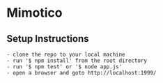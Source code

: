 # Mimotico

## Setup Instructions

    - clone the repo to your local machine
    - run '$ npm install' from the root directory
    - run '$ npm test' or '$ node app.js'
    - open a browser and goto http://localhost:1999/ 
  
